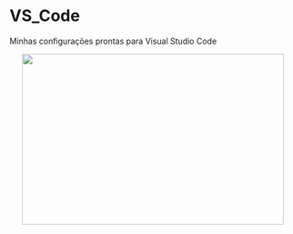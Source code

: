 # VS_Code
Minhas configurações prontas para Visual Studio Code


<p align="center">
  <img width="460" height="300" src="[https://github.com/Kionovelletto/VS_Code/blob/main/Linux/Python/vscode_config_user.gif]">
</p>


